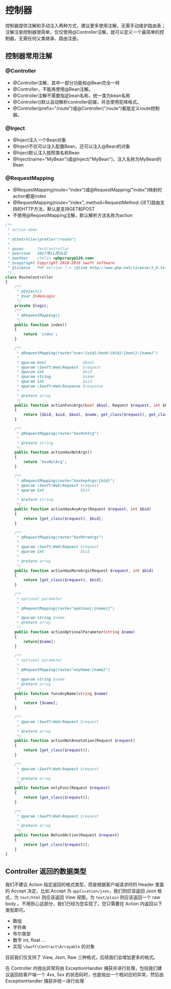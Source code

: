 # 控制器

控制器提供注解和手动注入两种方式，建议更多使用注解，无需手动维护路由表；注解注册控制器很简单，仅仅使用@Controller注解，就可以定义一个最简单的控制器，无需任何父类继承、路由注册。

## 控制器常用注解

### @Controller

- @Controller注解，其中一部分功能和@Bean完全一样
- @Controller，不能再使用@Bean注解。
- @Controller注解不需要指定bean名称，统一类为bean名称
- @Controller\(\)默认自动解析controller前缀，并且使用驼峰格式。
- @Controller\(prefix="/route"\)或@Controller\("/route"\)都是定义route控制器。

### @Inject

- @Inject注入一个Bean对象
- @Inject不仅可以注入配置Bean，还可以注入@Bean的对象
- @Inject默认注入按照类名称Bean
- @Inject\(name="MyBean"\)或@Inject\("MyBean"\)，注入名称为MyBean的Bean

### @RequestMapping

- @RequestMapping\(route="index"\)或@RequestMapping\("index"\)映射的action都是index
- @RequestMapping\(route="index", method=RequestMethod::GET\)路由支持的HTTP方法，默认是支持GET和POST
- 不使用@RequestMapping注解，默认解析方法名称为action


```php
/**
 * action demo
 *
 * @Controller(prefix="/route")
 *
 * @uses      TestController
 * @version   2017年11月26日
 * @author    stelin <phpcrazy@126.com>
 * @copyright Copyright 2010-2016 swoft software
 * @license   PHP Version 7.x {@link http://www.php.net/license/3_0.txt}
 */
class RouteController
{
    /**
     * @Inject()
     * @var IndexLogic
     */
    private $logic;
    /**
     * @RequestMapping()
     */
    public function index()
    {
        return 'index';
    }

    /**
     * @RequestMapping(route="user/{uid}/book/{bid}/{bool}/{name}")
     *
     * @param bool                $bool
     * @param \Swoft\Web\Request  $request
     * @param int                 $bid
     * @param string              $name
     * @param int                 $uid
     * @param \Swoft\Web\Response $response
     *
     * @return array
     */
    public function actionFuncArgs(bool $bool, Request $request, int $bid, string $name, int $uid, Response $response)
    {
        return [$bid, $uid, $bool, $name, get_class($request), get_class($response)];
    }

    /**
     * @RequestMapping(route="hasNotArg")
     *
     * @return string
     */
    public function actionHasNotArgs()
    {
        return 'hasNotArg';
    }

    /**
     * @RequestMapping(route="hasAnyArgs/{bid}")
     * @param \Swoft\Web\Request $request
     * @param int                $bid
     *
     * @return string
     */
    public function actionHasAnyArgs(Request $request, int $bid)
    {
        return [get_class($request), $bid];
    }

    /**
     * @RequestMapping(route="hasMoreArgs")
     *
     * @param \Swoft\Web\Request $request
     * @param int                $bid
     *
     * @return array
     */
    public function actionHasMoreArgs(Request $request, int $bid)
    {
        return [get_class($request), $bid];
    }

    /**
     * optional parameter
     *
     * @RequestMapping(route="opntion[/{name}]")
     *
     * @param string $name
     * @return array
     */
    public function actionOptionalParameter(string $name)
    {
        return[$name];
    }

    /**
     * optional parameter
     *
     * @RequestMapping(route="anyName/{name}")
     *
     * @param string $name
     * @return array
     */
    public function funcAnyName(string $name)
    {
        return [$name];
    }

    /**
     * @param \Swoft\Web\Request $request
     *
     * @return array
     */
    public function actionNotAnnotation(Request $request)
    {
        return [get_class($request)];
    }

    /**
     * @param \Swoft\Web\Request $request
     *
     * @return array
     */
    public function onlyFunc(Request $request)
    {
        return [get_class($request)];
    }

    /**
     * @param \Swoft\Web\Request $request
     *
     * @return array
     */
    public function BehindAction(Request $request)
    {
        return [get_class($request)];
    }
}
```

## Controller 返回的数据类型

我们不建议 Action 指定返回的格式类型，而是根据客户端请求时的 Header 里面的 Accept 决定，比如 Accept 为 `application/json`，我们则应该返回 Json 格式，为 `text/html` 则应该返回 View 视图，为 `text/plain` 则应该返回一个 raw body 。不用担心这部分，我们已经为您实现了，您只需要在 Action 内返回以下类型即可。

- 数组
- 字符串
- 布尔类型
- 数字 int, float ...
- 实现 `\Swoft\Contract\Arrayable` 的对象

目前我们仅支持了 View, Json, Raw 三种格式，后续我们会增加更多的格式。

在 Controller 内抛出异常将由 ExceptionHandler 捕获并进行处理，包括我们建议返回给客户端一个 4xx, 5xx 的状态码时，也是抛出一个相对应的异常，然后由 ExceptionHandler 捕获并统一进行处理


